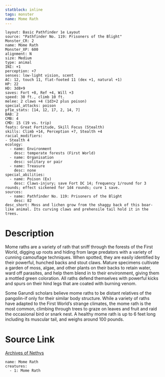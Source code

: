 ```yaml
---
statblock: inline
tags: monster
name: Mome Rath
---
```

```statblock
layout: Basic Pathfinder 1e Layout
source: "Pathfinder No. 119: Prisoners of the Blight"
Monster_CR: 2
name: Mome Rath
Monster_XP: 600
alignment: N
size: Medium
type: animal
INI: +1
perception: +7
senses: low-light vision, scent
AC: 12, touch 11, flat-footed 11 (dex +1, natural +1)
HP: 22
HD: 3d8+9
saves: Fort +8, Ref +4, Will +3
speed: 30 ft., climb 10 ft.
melee: 2 claws +4 (1d3+2 plus poison)
special_attacks: poison
pf1e_stats: [14, 12, 17, 2, 14, 7]
BAB: 2
CMB: 4
CMD: 15 (19 vs. trip)
feats: Great Fortitude, Skill Focus (Stealth)
skills: Climb +14, Perception +7, Stealth +4
racial_modifiers:
- Stealth 4
ecology:
  - name: Environment
    desc: temperate forests (First World)
  - name: Organisation
    desc: solitary or pair
  - name: Treasure
    desc: none
special_abilities:
  - name: Poison (Ex)
    desc: Claws-injury; save Fort DC 14; frequency 1/round for 3 rounds; effect sickened for 1d4 rounds; cure 1 save.
sources:
  - name: Pathfinder No. 119: Prisoners of the Blight
    desc: 82
desc_short: Moss and lichen grow from the shaggy back of this boar-like animal. Its curving claws and prehensile tail hold it in the trees.
```
# Description
Mome raths are a variety of rath that sniff through the forests of the First World, digging up roots and hiding from large predators with a variety of cunning camouflage techniques. When spotted, they are easily identified by their powerful, hunched backs and stout claws. Mature specimens cultivate a garden of moss, algae, and other plants on their backs to retain water, ward off parasites, and help them blend in to their environment, giving them a mottled green coloration. All raths defend themselves with powerful kicks and spurs on their hind legs that are coated with burning venom.

 Some Garundi scholars believe mome raths to be distant relatives of the pangolin-if only for their similar body structure. While a variety of raths have adapted to the First World’s strange climates, the mome rath is the most common, climbing through trees to graze on leaves and fruit and raid the occasional bird or snark nest. A healthy mome rath is up to 6 feet long including its muscular tail, and weighs around 100 pounds.
# Source Link
[Archives of Nethys](https://aonprd.com/MonsterDisplay.aspx?ItemName=Mome%20Rath)
```encounter-table
name: Mome Rath
creatures:
  - 1: Mome Rath
```
